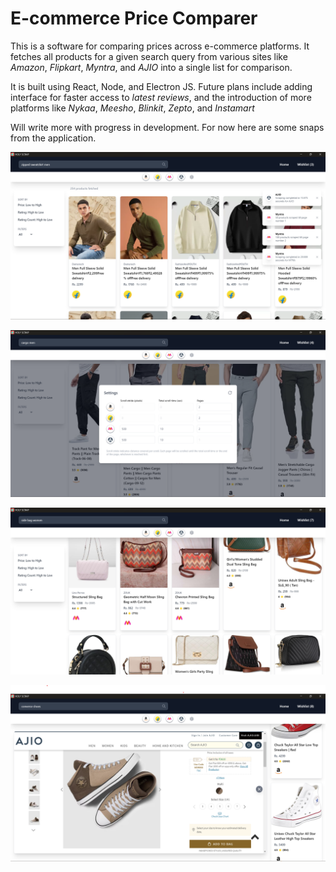 # E-commerce Price Comparer

This is a software for comparing prices across e-commerce platforms. It fetches all products for a given search query from various sites like _Amazon_, _Flipkart_, _Myntra_, and _AJIO_ into a single list for comparison. 

It is built using React, Node, and Electron JS. Future plans include adding interface for faster access to _latest reviews_, and the introduction of more platforms like _Nykaa_, _Meesho_, _Blinkit_, _Zepto_, and _Instamart_

Will write more with progress in development. For now here are some snaps from the application.

![](https://raw.githubusercontent.com/subham99saha/holy-scrap-app/refs/heads/main/snaps/Screenshot%202024-12-01%20175901.png)

![](https://raw.githubusercontent.com/subham99saha/holy-scrap-app/refs/heads/main/snaps/Screenshot%202024-12-01%20181822.png)

![](https://raw.githubusercontent.com/subham99saha/holy-scrap-app/refs/heads/main/snaps/Screenshot%202024-12-01%20195233.png)

![](https://raw.githubusercontent.com/subham99saha/holy-scrap-app/refs/heads/main/snaps/Screenshot%202024-12-03%20192206.png)